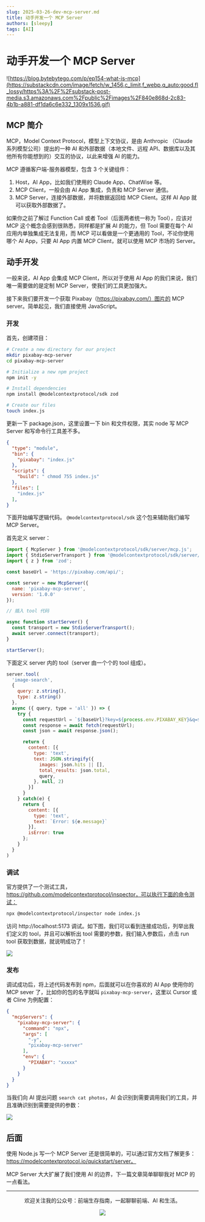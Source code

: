 ```yaml
---
slug: 2025-03-26-dev-mcp-server.md
title: 动手开发一个 MCP Server
authors: [sleepy]
tags: [AI]
---
```


# 动手开发一个 MCP Server

![https://blog.bytebytego.com/p/ep154-what-is-mcp](https://substackcdn.com/image/fetch/w_1456,c_limit,f_webp,q_auto:good,fl_lossy/https%3A%2F%2Fsubstack-post-media.s3.amazonaws.com%2Fpublic%2Fimages%2F840e868d-2c83-4b1b-a881-df1da6c6e332_1309x1536.gif)

## MCP 简介

MCP，Model Context Protocol，模型上下文协议，是由 Anthropic （Claude 系列模型公司）提出的一种 AI 和外部数据（本地文件、远程 API、数据库以及其他所有你能想到的）交互的协议，以此来增强 AI 的能力。

MCP 遵循客户端-服务器模型，包含 3 个关键组件：

1. Host，AI App，比如我们使用的 Claude App、ChatWise 等。
2. MCP Client，一般会由 AI App 集成，负责和 MCP Server 通信。
3. MCP Server，连接外部数据，并将数据返回给 MCP Client。这样 AI App 就可以获取外部数据了。

如果你之前了解过 Function Call 或者 Tool（后面两者统一称为 Tool），应该对 MCP 这个概念会感到很熟悉，同样都是扩展 AI 的能力，但 Tool 需要在每个 AI 应用内单独集成无法复用，而 MCP 可以看做是一个更通用的 Tool，不论你使用哪个 AI App，只要 AI App 内置 MCP Client，就可以使用 MCP 市场的 Server。

## 动手开发

一般来说，AI App 会集成 MCP Client，所以对于使用 AI App 的我们来说，我们唯一需要做的是定制 MCP Server，使我们的工具更加强大。

接下来我们要开发一个获取 Pixabay（https://pixabay.com/）图片的 MCP server。简单起见，我们直接使用 JavaScript。

### 开发

首先，创建项目：

```bash
# Create a new directory for our project
mkdir pixabay-mcp-server
cd pixabay-mcp-server

# Initialize a new npm project
npm init -y

# Install dependencies
npm install @modelcontextprotocol/sdk zod

# Create our files
touch index.js
```

更新一下 package.json，这里设置一下 bin 和文件权限，其实 node 写 MCP Server 和写命令行工具差不多。

```json
{
  "type": "module",
  "bin": {
    "pixabay": "index.js"
  },
  "scripts": {
    "build": " chmod 755 index.js"
  },
  "files": [
    "index.js"
  ],
}
```

下面开始编写逻辑代码。 `@modelcontextprotocol/sdk` 这个包来辅助我们编写 MCP Server。

首先定义 server：

```js
import { McpServer } from '@modelcontextprotocol/sdk/server/mcp.js';
import { StdioServerTransport } from '@modelcontextprotocol/sdk/server/stdio.js';
import { z } from 'zod';

const baseUrl = 'https://pixabay.com/api/';

const server = new McpServer({
  name: 'pixabay-mcp-server',
  version: '1.0.0'
});

// 插入 tool 代码

async function startServer() {
  const transport = new StdioServerTransport();
  await server.connect(transport);
}

startServer();
```

下面定义 server 内的 tool（server 由一个个的 tool 组成）。

```js
server.tool(
  'image-search',
  {
    query: z.string(),
    type: z.string()
  },
  async ({ query, type = 'all' }) => {
    try {
      const requestUrl = `${baseUrl}?key=${process.env.PIXABAY_KEY}&q=${query}&image_type=${type}`;
      const response = await fetch(requestUrl);
      const json = await response.json();

      return {
        content: [{
          type: 'text',
          text: JSON.stringify({
            images: json.hits || [],
            total_results: json.total,
            query,
          }, null, 2)
        }]
      }
    } catch(e) {
      return {
        content: [{
          type: 'text',
          text: `Error: ${e.message}`
        }],
        isError: true
      };
    }
  }
)
```

### 调试

官方提供了一个测试工具，https://github.com/modelcontextprotocol/inspector，可以执行下面的命令测试：

```bash
npx @modelcontextprotocol/inspector node index.js
```

访问 http://localhost:5173 调试。如下图，我们可以看到连接成功后，列举出我们定义的 tool，并且可以解析出 tool 需要的参数，我们输入参数后，点击 run tool 获取到数据，就说明成功了！

![](https://fastly.jsdelivr.net/gh/bucketio/img14@main/2025/03/26/1742958541480-37dc5ca2-8787-4f00-8bb3-b7854342c2af.png)

### 发布

调试成功后，将上述代码发布到 npm，后面就可以在你喜欢的 AI App 使用你的 MCP sever 了，比如你的包的名字就叫 `pixabay-mcp-server`，这里以 Cursor 或者 Cline 为例配置：

```json
{
  "mcpServers": {
    "pixabay-mcp-server": {
      "command": "npx",
      "args": [
        "-y",
        "pixabay-mcp-server"
      ],
      "env": {
        "PIXABAY": "xxxxx"
      }
    }
  }
}
```

当我们向 AI 提出问题 `search cat photos`，AI 会识别到需要调用我们的工具，并且准确识别到需要提供的参数：

![](https://fastly.jsdelivr.net/gh/bucketio/img18@main/2025/03/26/1742959168926-840fc544-282b-449f-9c1b-3c0fc963b2cb.png)

## 后面

使用 Node.js 写一个 MCP Server 还是很简单的，可以通过官方文档了解更多：https://modelcontextprotocol.io/quickstart/server。

MCP Server 大大扩展了我们使用 AI 的边界，下一篇文章简单聊聊我对 MCP 的一点看法。

---

<div align="center">
  <p>欢迎关注我的公众号：前端生存指南，一起聊聊前端、AI 和生活。</p>
  <img src="https://cloud-minapp-47803.cloud.ifanrusercontent.com/1tvAM68Cvrx3bfLR.jpg" style={{ width: '180px' }} />
</div>